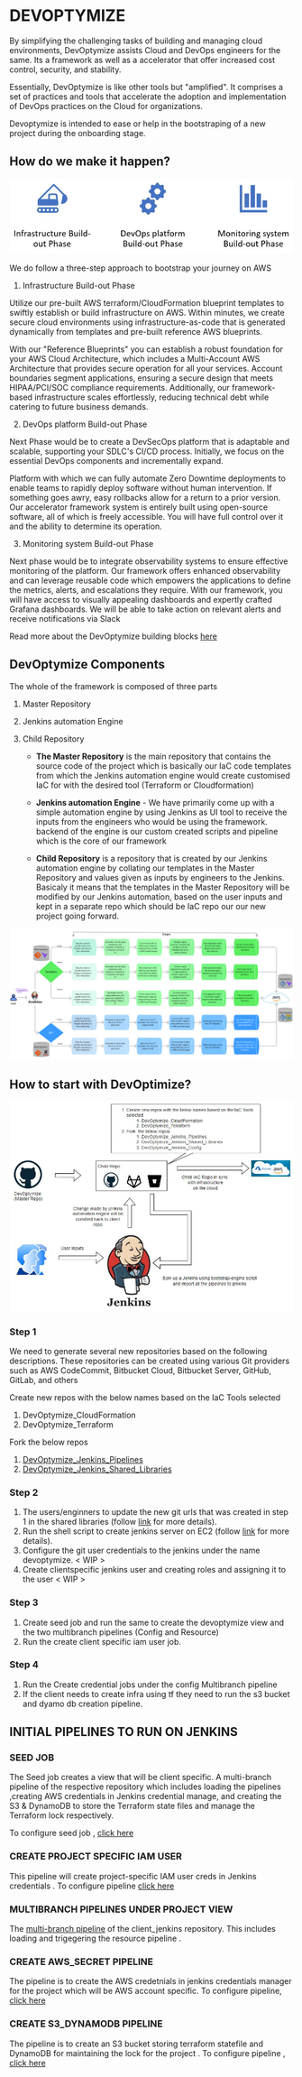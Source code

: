 # DEVOPTYMIZE 

By simplifying the challenging tasks of building and managing cloud environments, DevOptymize assists Cloud and DevOps engineers for the same. Its a framework as well as a accelerator that offer increased cost control, security, and stability. 

Essentially, DevOptymize is like other tools but "amplified". It comprises a set of practices and tools that accelerate the adoption and implementation of DevOps practices on the Cloud for organizations.

Devoptymize is intended to ease or help in the bootstraping of a new project during the onboarding stage.

## How do we make it happen?


![Alt Text](./images/DevOptymize_3_phases.jpg)

We do follow a three-step approach to bootstrap your journey on AWS

1. Infrastructure Build-out Phase

Utilize our pre-built AWS terraform/CloudFormation blueprint templates to swiftly establish or build infrastructure on AWS. Within minutes, we create secure cloud environments using infrastructure-as-code that is generated dynamically from templates and pre-built reference AWS blueprints.

With our "Reference Blueprints" you can establish a robust foundation for your AWS Cloud Architecture, which includes a Multi-Account AWS Architecture that provides secure operation for all your services. Account boundaries segment applications, ensuring a secure design that meets HIPAA/PCI/SOC compliance requirements. Additionally, our framework-based infrastructure scales effortlessly, reducing technical debt while catering to future business demands.

2. DevOps platform Build-out Phase

Next Phase would be to create a DevSecOps platform that is adaptable and scalable, supporting your SDLC's CI/CD process. Initially, we focus on the essential DevOps components and incrementally expand.

Platform with which we can fully automate  Zero Downtime deployments to enable teams to rapidly deploy software without human intervention. If something goes awry, easy rollbacks allow for a return to a prior version. Our accelerator framework system is entirely built using open-source software, all of which is freely accessible. You will have full control over it and the ability to determine its operation.

3. Monitoring system Build-out Phase

Next phase would be to integrate observability systems to ensure effective monitoring of the platform. Our framework offers enhanced observability and can leverage reusable code which empowers the applications to define the metrics, alerts, and escalations they require. With our framework, you will have access to visually appealing dashboards and expertly crafted Grafana dashboards. We will be able to take action on relevant alerts and receive notifications via Slack

Read more about the DevOptymize building blocks [here](./Documentation/building_blocks.md)

## DevOptymize Components

The whole of the framework is composed of three parts

1. Master Repository
2. Jenkins automation Engine
3. Child Repository
  
    - **The Master Repository** is the main repository that contains the source code of the project which is basically our IaC code templates from which the Jenkins automation engine would create customised IaC for with the desired tool (Terraform or Cloudformation)

    - **Jenkins automation Engine** - We have primarily come up with a simple automation engine by using Jenkins as UI tool to receive the inputs from the engineers who would be using the framework. backend of the engine is our custom created scripts and pipeline which is the core of our framework

    - **Child Repository** is a repository that is created by our Jenkins automation engine by collating our templates in the Master Repository and values given as inputs by engineers to the Jenkins. Basicaly it means that the templates in the Master Repository will be modified by our Jenkins automation, based on the user inputs and kept in a separate repo which should be IaC repo our our new project going forward.

![Image](./images/DevOptymize-Infra-build-phase.png)

## How to start with DevOptimize?

![Alt Text](./images/DevOptymize-3-flow.jpg)

### Step 1

We need to generate several new repositories based on the following descriptions. These repositories can be created using various Git providers such as AWS CodeCommit, Bitbucket Cloud, Bitbucket Server, GitHub, GitLab, and others

Create new repos with the below names based on the IaC Tools selected 

   1. DevOptymize_CloudFormation
   2. DevOptymize_Terraform
   
Fork  the below repos 

   1. [DevOptymize_Jenkins_Pipelines](https://github.com/devoptymize/devoptymize-jenkins-pipelines)
   2. [DevOptymize_Jenkins_Shared_Libraries](https://github.com/devoptymize/devoptymize-jenkins-shared-libraries)

### Step 2

1. The users/enginners to update the new git urls that was created in step 1 in the shared libraries (follow [link](./Documentation/update_shared_libs.md) for more details).
2. Run the shell script to create jenkins server on EC2 (follow [link](./Documentation/Install_&_configure_jenkins_using_script.md) for more details).
3. Configure the git user credentials to the jenkins under the name devoptymize. < WIP >
4. Create clientspecific jenkins user and creating roles and assigning it to the user < WIP >
   
### Step 3

1. Create seed job and run the same to create the devoptymize view and the two multibranch pipelines (Config and Resource)
2. Run the create client specific iam user job.

### Step 4

1. Run the Create credential jobs under the config Multibranch pipeline
2. If the client needs to create infra using tf they need to run the s3 bucket and dyamo db creation pipeline.

## INITIAL PIPELINES TO RUN ON JENKINS 

### SEED JOB

The  Seed job creates a view that will be client specific. A multi-branch pipeline of the  respective repository which includes loading the pipelines ,creating AWS credentials in Jenkins credential manage, and creating the S3 & DynamoDB to store the Terraform state files and manage the Terraform lock respectively. 

To configure seed job , [click here](./Documentation/seedjob_reamdme.md) 





### CREATE PROJECT SPECIFIC IAM USER

This pipeline will create project-specific IAM user creds in Jenkins credentials .
To configure pipeline [click here](./Documentation/create_client_specific_iam_user_reame.md)


### MULTIBRANCH PIPELINES UNDER PROJECT VIEW 

The [multi-branch pipeline](./Documentation/multibranch_pipeline_udner_clientview_readme.md)  of the client_jenkins repository. This includes loading and trigegering the resource pipeline . 





### CREATE AWS_SECRET PIPELINE 

The pipeline is to create the AWS credetnials in jenkins credentials manager for the project which will be AWS account specific.
To configure pipeline, [click here](./Documentation/create_aws_secret_pipeline_readme.md)



### CREATE S3_DYNAMODB PIPELINE
The pipeline is to create an S3 bucket storing terraform statefile and DynamoDB for maintaining the lock for the project .
To configure pipeline , [click here](./Documentation/create_s3dynamoDB_pipeline_readme.md)





     
     
